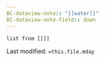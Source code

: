 ```yaml
---
BC-dataview-note:: "[[water]]"
BC-dataview-note-field:: down
---
```

```dataview
list from [[]]
```


Last modified: `=this.file.mday`